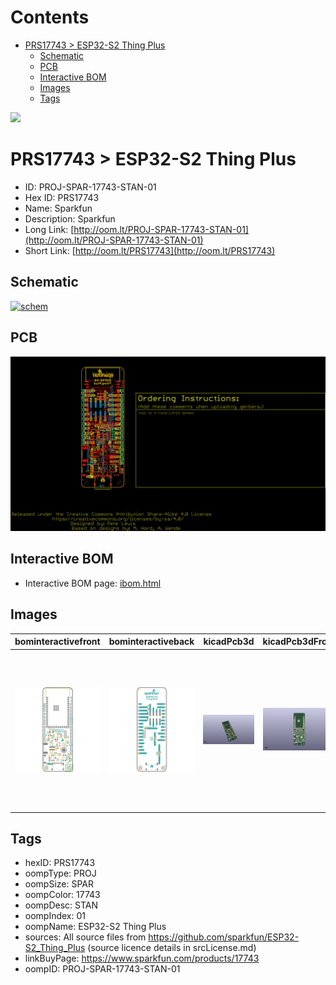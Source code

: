 



Contents
========

* [PRS17743 > ESP32-S2 Thing Plus](#prs17743--esp32-s2-thing-plus)
	* [Schematic](#schematic)
	* [PCB](#pcb)
	* [Interactive BOM](#interactive-bom)
	* [Images](#images)
	* [Tags](#tags)
  
![][im]
# PRS17743 > ESP32-S2 Thing Plus

- ID: PROJ-SPAR-17743-STAN-01
- Hex ID: PRS17743
- Name: Sparkfun
- Description: Sparkfun
- Long Link: [http://oom.lt/PROJ-SPAR-17743-STAN-01](http://oom.lt/PROJ-SPAR-17743-STAN-01)
- Short Link: [http://oom.lt/PRS17743](http://oom.lt/PRS17743)

## Schematic
  
[![schem](eagleSchemImage.png)](eagleSchemImage.png)
## PCB
  
[![pcb](eagleImage.png)](eagleImage.png)
## Interactive BOM

- Interactive BOM page: [ibom.html](https://htmlpreview.github.io/?https://github.com/oomlout/oomlout_OOMP_projects/blob/main/PROJ-SPAR-17743-STAN-01/kicad/bom/ibom.html)

## Images
  
  

|bominteractivefront|bominteractiveback|kicadPcb3d|kicadPcb3dFront|kicadPcb3dBack|eagleImage|eagleSchemImage|pcbdraw|pcbdrawback|
| :---: | :---: | :---: | :---: | :---: | :---: | :---: | :---: | :---: |
|[![bominteractivefront](bomFront_140.png)](bomFront.png)|[![bominteractiveback](bomBack_140.png)](bomBack.png)|[![kicadPcb3d](kicadPcb3d_140.png)](kicadPcb3d.png)|[![kicadPcb3dFront](kicadPcb3dFront_140.png)](kicadPcb3dFront.png)|[![kicadPcb3dBack](kicadPcb3dBack_140.png)](kicadPcb3dBack.png)|[![eagleImage](eagleImage_140.png)](eagleImage.png)|[![eagleSchemImage](eagleSchemImage_140.png)](eagleSchemImage.png)|[![pcbdraw](pcbdraw_140.png)](pcbdraw.png)|[![pcbdrawback](pcbdrawBack_140.png)](pcbdrawBack.png)|

## Tags

- hexID: PRS17743
- oompType: PROJ
- oompSize: SPAR
- oompColor: 17743
- oompDesc: STAN
- oompIndex: 01
- oompName: ESP32-S2 Thing Plus
- sources: All source files from https://github.com/sparkfun/ESP32-S2_Thing_Plus (source licence details in srcLicense.md)
- linkBuyPage: https://www.sparkfun.com/products/17743
- oompID: PROJ-SPAR-17743-STAN-01



[im]: kicadPcb3d_450.png
